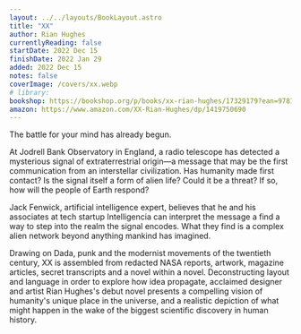 ```yaml
---
layout: ../../layouts/BookLayout.astro
title: "XX"
author: Rian Hughes
currentlyReading: false
startDate: 2022 Dec 15
finishDate: 2022 Jan 29
added: 2022 Dec 15
notes: false
coverImage: /covers/xx.webp
# library: 
bookshop: https://bookshop.org/p/books/xx-rian-hughes/17329179?ean=9781419750694
amazon: https://www.amazon.com/XX-Rian-Hughes/dp/1419750690
---
```


The battle for your mind has already begun.
 
At Jodrell Bank Observatory in England, a radio telescope has detected a mysterious signal of extraterrestrial origin—a message that may be the first communication from an interstellar civilization. Has humanity made first contact? Is the signal itself a form of alien life? Could it be a threat? If so, how will the people of Earth respond?  

Jack Fenwick, artificial intelligence expert, believes that he and his associates at tech startup Intelligencia can interpret the message a find a way to step into the realm the signal encodes. What they find is a complex alien network beyond anything mankind has imagined.  

Drawing on Dada, punk and the modernist movements of the twentieth century, XX is assembled from redacted NASA reports, artwork, magazine articles, secret transcripts and a novel within a novel. Deconstructing layout and language in order to explore how idea propagate, acclaimed designer and artist Rian Hughes's debut novel presents a compelling vision of humanity's unique place in the universe, and a realistic depiction of what might happen in the wake of the biggest scientific discovery in human history.  
